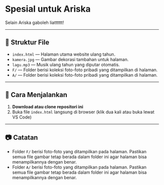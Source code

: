 # Spesial untuk Ariska

Selain Ariska gaboleh liatttttt!

---

## 📁 Struktur File

- `index.html` — Halaman utama website ulang tahun.
- `kamera.jpg` — Gambar dekorasi tambahan untuk halaman.
- `lagu.mp3` — Musik ulang tahun yang diputar otomatis.
- `F/` — Folder berisi koleksi foto-foto pribadi yang ditampilkan di halaman.
- `A/` — Folder berisi koleksi foto-foto pribadi yang ditampilkan di halaman.

---

## 🚀 Cara Menjalankan

1. **Download atau clone repositori ini**
2. Buka file `index.html` langsung di browser (klik dua kali atau buka lewat VS Code)

---

## 📷 Catatan

- Folder `F/` berisi foto-foto yang ditampilkan pada halaman. Pastikan semua file gambar tetap berada dalam folder ini agar halaman bisa menampilkannya dengan benar.
- Folder `A/` berisi foto-foto yang ditampilkan pada halaman. Pastikan semua file gambar tetap berada dalam folder ini agar halaman bisa menampilkannya dengan benar.
